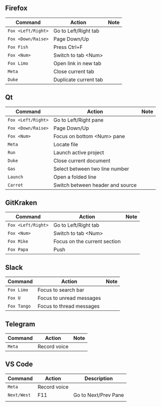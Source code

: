 ## Firefox

| Command            | Action                | Note |
| ------------------ | --------------------- | ---- |
| `Fox <Left/Right>` | Go to Left/Right tab  |      |
| `Fox <Down/Raise>` | Page Down/Up          |      |
| `Fox Fish`         | Press Ctrl+F          |      |
| `Fox <Num>`        | Switch to tab <Num\>  |      |
| `Fox Limo`         | Open link in new tab  |      |
| `Meta`             | Close current tab     |      |
| `Duke`             | Duplicate current tab |      |

## Qt

| Command            | Action                           | Note |
| ------------------ | -------------------------------- | ---- |
| `Fox <Left/Right>` | Go to Left/Right pane            |      |
| `Fox <Down/Raise>` | Page Down/Up                     |      |
| `Fox <Num>`        | Focus on bottom <Num\> pane      |      |
| `Meta`             | Locate file                      |      |
| `Run`              | Launch active project            |      |
| `Duke`             | Close current document           |      |
| `Gas`              | Select between two line number   |      |
| `Launch`           | Open a folded line               |      |
| `Carrot`           | Switch between header and source |      |

## GitKraken

| Command            | Action                       | Note |
| ------------------ | ---------------------------- | ---- |
| `Fox <Left/Right>` | Go to Left/Right tab         |      |
| `Fox <Num>`        | Switch to tab <Num\>         |      |
| `Fox Mike`         | Focus on the current section |      |
| `Fox Papa`         | Push                         |      |

## Slack

| Command     | Action                   | Note |
| ----------- | ------------------------ | ---- |
| `Fox Limo`  | Focus to search bar      |      |
| `Fox U`     | Focus to unread messages |      |
| `Fox Tango` | Focus to thread messages |      |

## Telegram

| Command | Action       | Note |
| ------- | ------------ | ---- |
| `Meta`  | Record voice |      |

## VS Code

| Command     | Action       | Description          |
| ----------- | ------------ | -------------------- |
| `Meta`      | Record voice |                      |
| `Next/West` | F11          | Go to Next/Prev Pane |
|             |              |                      |